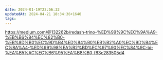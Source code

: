 ```yaml
---
date: 2024-01-19T22:56:33
updatedAt: 2024-04-21 18:34:36+1640
tags: 
---
```

https://medium.com/@132262b/redash-trino-%ED%99%9C%EC%9A%A9-%EB%B6%84%EC%82%B0-%EB%8D%B0%EC%9D%B4%ED%84%B0%EB%B2%A0%EC%9D%B4%EC%8A%A4-%ED%99%98%EA%B2%BD%EC%97%90%EC%84%9C-bi-%EA%B5%AC%EC%B6%95%EA%B8%B0-f83e283505d4